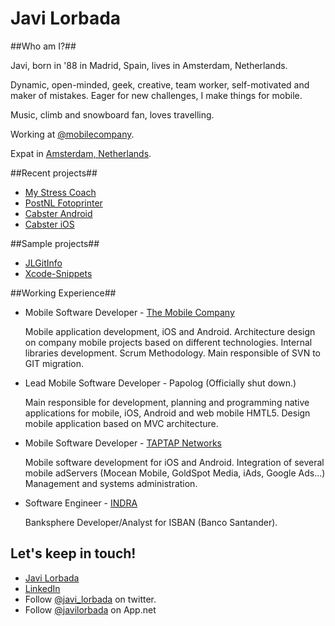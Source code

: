 Javi Lorbada
======================

##Who am I?##

Javi, born in '88 in Madrid, Spain, lives in Amsterdam, Netherlands.

Dynamic, open-minded, geek, creative, team worker, self-motivated and maker of mistakes. Eager for new challenges, I make things for mobile.

Music, climb and snowboard fan, loves travelling.

Working at [@mobilecompany](https://twitter.com/mobilecompany).

Expat in [Amsterdam, Netherlands](http://goo.gl/maps/8uLZ4).

##Recent projects##

- [My Stress Coach](https://itunes.apple.com/gb/app/my-stress-coach/id561897282?mt=8)
- [PostNL Fotoprinter](https://itunes.apple.com/nl/app/fotoprinter-van-postnl/id550124657?mt=8)
- [Cabster Android](https://play.google.com/store/apps/details?id=com.connexxion.cabster)
- [Cabster iOS](https://itunes.apple.com/nl/app/cabster-taxi/id529830927?ls=1)

##Sample projects##

- [JLGitInfo](https://github.com/JaviLorbada/JLGitInfo)
- [Xcode-Snippets](https://github.com/JaviLorbada/Xcode-Snippets)

##Working Experience##

- Mobile Software Developer - [The Mobile Company](http://themobilecompany.com/)

    Mobile application development, iOS and Android.
    Architecture design on company mobile projects based on different technologies. Internal libraries development. Scrum Methodology. Main responsible of SVN to GIT migration.

- Lead Mobile Software Developer - Papolog (Officially shut down.)

    Main responsible for development, planning and programming native applications for mobile, iOS, Android and web mobile HMTL5. Design mobile application based on MVC architecture.

- Mobile Software Developer - [TAPTAP Networks](http://taptapnetworks.com/)

    Mobile software development for iOS and Android. Integration of several mobile adServers (Mocean Mobile, GoldSpot Media, iAds, Google Ads...) Management and systems administration.

- Software Engineer - [INDRA](http://www.indracompany.com/en)

    Banksphere Developer/Analyst for ISBAN (Banco Santander).
    
## Let's keep in touch! ##

- [Javi Lorbada](mailto:javugi@gmail.com) 
- [LinkedIn](http://www.linkedin.com/in/javierlorbada/en)
- Follow [@javi_lorbada](https://twitter.com/javi_lorbada) on twitter.
- Follow [@javilorbada](https://alpha.app.net/javilorbada) on App.net

